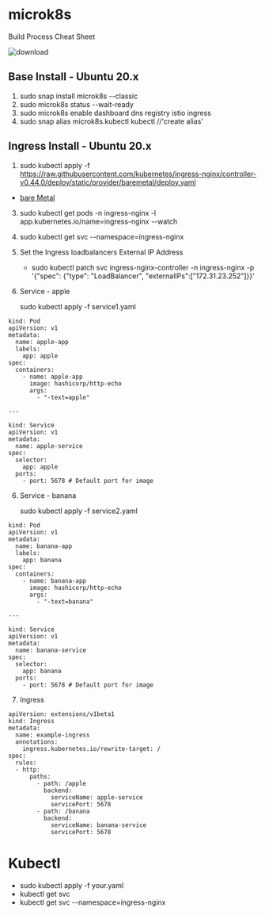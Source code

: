 # microk8s
Build Process Cheat Sheet  

![download](https://user-images.githubusercontent.com/993459/111545821-ea5d5880-8733-11eb-9352-d22f812e9fb0.png)

## Base Install - Ubuntu 20.x
1. sudo snap install microk8s --classic
2. sudo microk8s status --wait-ready
3. sudo microk8s enable dashboard dns registry istio ingress
4. sudo snap alias microk8s.kubectl kubectl    //'create alias'

## Ingress Install - Ubuntu 20.x

1. sudo kubectl apply -f https://raw.githubusercontent.com/kubernetes/ingress-nginx/controller-v0.44.0/deploy/static/provider/baremetal/deploy.yaml

- [bare Metal](https://kubernetes.github.io/ingress-nginx/deploy/#bare-metal)

3. sudo kubectl get pods -n ingress-nginx   -l app.kubernetes.io/name=ingress-nginx --watch
4. sudo kubectl get svc --namespace=ingress-nginx
5. Set the Ingress loadbalancers External IP Address 
   - sudo kubectl patch svc ingress-nginx-controller -n ingress-nginx -p '{"spec": {"type": "LoadBalancer", "externalIPs":["172.31.23.252"]}}'

5. Service -  apple

   sudo kubectl apply -f service1.yaml
   
```
kind: Pod
apiVersion: v1
metadata:
  name: apple-app
  labels:
    app: apple
spec:
  containers:
    - name: apple-app
      image: hashicorp/http-echo
      args:
        - "-text=apple"

---

kind: Service
apiVersion: v1
metadata:
  name: apple-service
spec:
  selector:
    app: apple
  ports:
    - port: 5678 # Default port for image
```

6. Service - banana

   sudo kubectl apply -f service2.yaml 
   
   
```
kind: Pod
apiVersion: v1
metadata:
  name: banana-app
  labels:
    app: banana
spec:
  containers:
    - name: banana-app
      image: hashicorp/http-echo
      args:
        - "-text=banana"

---

kind: Service
apiVersion: v1
metadata:
  name: banana-service
spec:
  selector:
    app: banana
  ports:
    - port: 5678 # Default port for image
```

7. Ingress 

```
apiVersion: extensions/v1beta1
kind: Ingress
metadata:
  name: example-ingress
  annotations:
    ingress.kubernetes.io/rewrite-target: /
spec:
  rules:
  - http:
      paths:
        - path: /apple
          backend:
            serviceName: apple-service
            servicePort: 5678
        - path: /banana
          backend:
            serviceName: banana-service
            servicePort: 5678

```

# Kubectl
- sudo kubectl apply -f your.yaml  
- kubectl get svc  
- kubectl get svc --namespace=ingress-nginx




